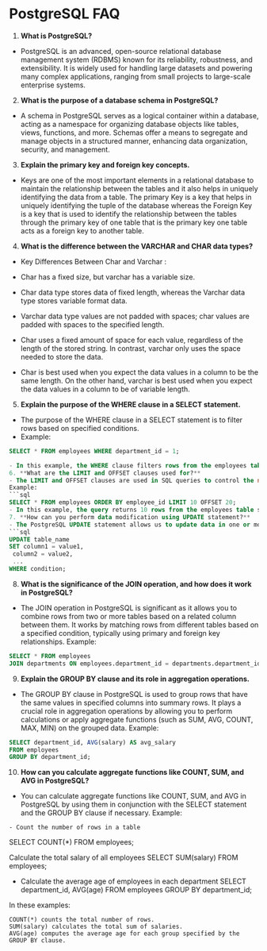 # PostgreSQL FAQ

1. **What is PostgreSQL?**
 -  PostgreSQL is an advanced, open-source relational database management system (RDBMS) known for its reliability, robustness, and extensibility. It is widely used for handling large datasets and powering many complex applications, ranging from small projects to large-scale enterprise systems.

2. **What is the purpose of a database schema in PostgreSQL?**
  - A schema in PostgreSQL serves as a logical container within a database, acting as a namespace for organizing database objects like tables, views, functions, and more. Schemas offer a means to segregate and manage objects in a structured manner, enhancing data organization, security, and management.

3. **Explain the primary key and foreign key concepts.**
 -  Keys are one of the most important elements in a relational database to maintain the relationship between the tables and it also helps in uniquely identifying the data from a table. The primary Key is a key that helps in uniquely identifying the tuple of the database whereas the Foreign Key is a key that is used to identify the relationship between the tables through the primary key of one table that is the primary key one table acts as a foreign key to another table. 

4. **What is the difference between the VARCHAR and CHAR data types?**
 -  Key Differences Between Char and Varchar :

   - Char has a fixed size, but varchar has a variable size.
   - Char data type stores data of fixed length, whereas the Varchar data type stores variable format data.
   - Varchar data type values are not padded with spaces; char values are padded with spaces to the specified length.
   - Char uses a fixed amount of space for each value, regardless of the length of the stored string. In contrast, varchar only uses the space needed to store the data.
   - Char is best used when you expect the data values in a column to be the same length. On the other hand, varchar is best used when you expect the data values in a column to be of variable length.

5. **Explain the purpose of the WHERE clause in a SELECT statement.**
 -  The purpose of the WHERE clause in a SELECT statement is to filter rows based on specified conditions.
 -  Example:
   ```sql
   SELECT * FROM employees WHERE department_id = 1;
 
- In this example, the WHERE clause filters rows from the employees table where the department_id column equals 1, returning only employees who belong to the department with ID 1.
6. **What are the LIMIT and OFFSET clauses used for?**
- The LIMIT and OFFSET clauses are used in SQL queries to control the number of rows returned and to specify the starting point for retrieving rows, respectively. They are commonly used together for implementing pagination in SQL queries, where a subset of rows is retrieved for display or processing.
 Example:
```sql
SELECT * FROM employees ORDER BY employee_id LIMIT 10 OFFSET 20;
- In this example, the query returns 10 rows from the employees table starting from the 21st row (skipping the first 20 rows), ordered by the employee_id column.
7. **How can you perform data modification using UPDATE statement?**
- The PostgreSQL UPDATE statement allows us to update data in one or more columns of one or more rows in a table. Here’s the basic syntax of the UPDATE statement:
```sql
UPDATE table_name
SET column1 = value1,
    column2 = value2,
    ...
WHERE condition;
```
8. **What is the significance of the JOIN operation, and how does it work in PostgreSQL?**
 -  The JOIN operation in PostgreSQL is significant as it allows you to combine rows from two or more tables based on a related column between them. It works by matching rows from different tables based on a specified condition, typically using primary and foreign key relationships.
   Example:
   ```sql
   SELECT * FROM employees
JOIN departments ON employees.department_id = departments.department_id;
```
9. **Explain the GROUP BY clause and its role in aggregation operations.**
- The GROUP BY clause in PostgreSQL is used to group rows that have the same values in specified columns into summary rows. It plays a crucial role in aggregation operations by allowing you to perform calculations or apply aggregate functions (such as SUM, AVG, COUNT, MAX, MIN) on the grouped data.
 Example:
```sql
SELECT department_id, AVG(salary) AS avg_salary
FROM employees
GROUP BY department_id;
```
10. **How can you calculate aggregate functions like COUNT, SUM, and AVG in PostgreSQL?**
 -   You can calculate aggregate functions like COUNT, SUM, and AVG in PostgreSQL by using them in conjunction with the SELECT statement and the GROUP BY clause if necessary.
     Example:

    - Count the number of rows in a table
SELECT COUNT(*) FROM employees;

 Calculate the total salary of all employees
SELECT SUM(salary) FROM employees;

- Calculate the average age of employees in each department
SELECT department_id, AVG(age) FROM employees GROUP BY department_id;

In these examples:

    COUNT(*) counts the total number of rows.
    SUM(salary) calculates the total sum of salaries.
    AVG(age) computes the average age for each group specified by the GROUP BY clause.
   
